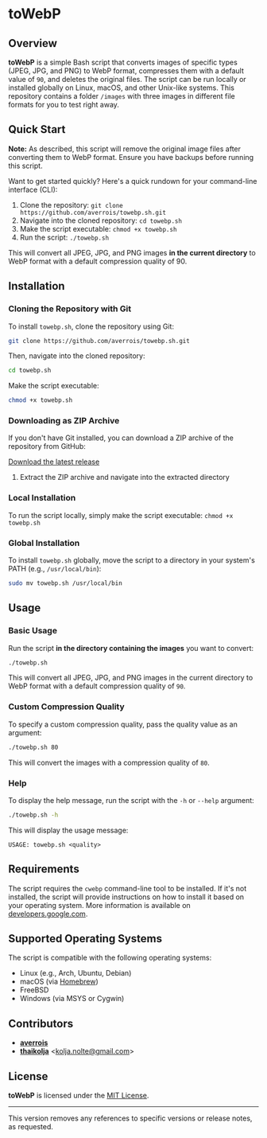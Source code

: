 # toWebP

## Overview

**toWebP** is a simple Bash script that converts images of specific types (JPEG, JPG, and PNG) to WebP format, compresses them with a default value of `90`, and deletes the original files. The script can be run locally or installed globally on Linux, macOS, and other Unix-like systems. This repository contains a folder `/images` with three images in different file formats for you to test right away.

## Quick Start

**Note:** As described, this script will remove the original image files after converting them to WebP format. Ensure you have backups before running this script.

Want to get started quickly? Here's a quick rundown for your command-line interface (CLI):

1. Clone the repository: `git clone https://github.com/averrois/towebp.sh.git`
2. Navigate into the cloned repository: `cd towebp.sh`
3. Make the script executable: `chmod +x towebp.sh`
4. Run the script: `./towebp.sh`

This will convert all JPEG, JPG, and PNG images **in the current directory** to WebP format with a default compression quality of 90.

## Installation

### Cloning the Repository with Git

To install `towebp.sh`, clone the repository using Git:

```bash
git clone https://github.com/averrois/towebp.sh.git
```
Then, navigate into the cloned repository:

```bash
cd towebp.sh
```
Make the script executable:

```bash
chmod +x towebp.sh
```
### Downloading as ZIP Archive

If you don't have Git installed, you can download a ZIP archive of the repository from GitHub:

[Download the latest release](https://github.com/averrois/ToWebp/archive/refs/heads/master.zip)

1. Extract the ZIP archive and navigate into the extracted directory

### Local Installation

To run the script locally, simply make the script executable: `chmod +x towebp.sh`

### Global Installation

To install `towebp.sh` globally, move the script to a directory in your system's PATH (e.g., `/usr/local/bin`):

```bash
sudo mv towebp.sh /usr/local/bin
```

## Usage

### Basic Usage

Run the script **in the directory containing the images** you want to convert:

```bash
./towebp.sh
```

This will convert all JPEG, JPG, and PNG images in the current directory to WebP format with a default compression quality of `90`.

### Custom Compression Quality

To specify a custom compression quality, pass the quality value as an argument:

```bash
./towebp.sh 80
```

This will convert the images with a compression quality of `80`.

### Help

To display the help message, run the script with the `-h` or `--help` argument:

```bash
./towebp.sh -h
```

This will display the usage message:

```
USAGE: towebp.sh <quality>
```

## Requirements

The script requires the `cwebp` command-line tool to be installed. If it's not installed, the script will provide instructions on how to install it based on your operating system. More information is available on [developers.google.com](https://developers.google.com/speed/webp/download).

## Supported Operating Systems

The script is compatible with the following operating systems:

* Linux (e.g., Arch, Ubuntu, Debian)
* macOS (via [Homebrew](https://brew.sh/))
* FreeBSD
* Windows (via MSYS or Cygwin)

## Contributors

* [**averrois**](https://github.com/averrois/)
* [**thaikolja**](https://github.com/thaikolja) <[kolja.nolte@gmail.com](mailto:kolja.nolte@gmail.com)>

## License

**toWebP** is licensed under the [MIT License](https://opensource.org/licenses/MIT).

---

This version removes any references to specific versions or release notes, as requested.
